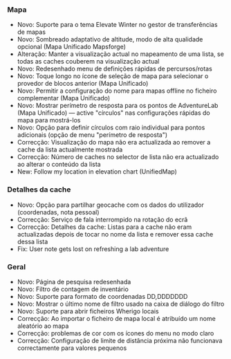 ### Mapa
- Novo: Suporte para o tema Elevate Winter no gestor de transferências de mapas
- Novo: Sombreado adaptativo de altitude, modo de alta qualidade opcional (Mapa Unificado Mapsforge)
- Alteração: Manter a visualização actual no mapeamento de uma lista, se todas as caches couberem na visualização actual
- Novo: Redesenhado menu de definições rápidas de percursos/rotas
- Novo: Toque longo no ícone de seleção de mapa para selecionar o provedor de blocos anterior (Mapa Unificado)
- Novo: Permitir a configuração do nome para mapas offline no ficheiro complementar (Mapa Unificado)
- Novo: Mostrar perímetro de resposta para os pontos de AdventureLab (Mapa Unificado) — active "círculos" nas configurações rápidas do mapa para mostrá-los
- Novo: Opção para definir círculos com raio individual para pontos adicionais (opção de menu "perímetro de resposta")
- Correcção: Visualização do mapa não era actualizada ao remover a cache da lista actualmente mostrada
- Correcção: Número de caches no selector de lista não era actualizado ao alterar o conteúdo da lista
- New: Follow my location in elevation chart (UnifiedMap)

### Detalhes da cache
- Novo: Opção para partilhar geocache com os dados do utilizador (coordenadas, nota pessoal)
- Correcção: Serviço de fala interrompido na rotação do ecrã
- Correcção: Detalhes da cache: Listas para a cache não eram actualizadas depois de tocar no nome da lista e remover essa cache dessa lista
- Fix: User note gets lost on refreshing a lab adventure

### Geral
- Novo: Página de pesquisa redesenhada
- Novo: Filtro de contagem de inventário
- Novo: Suporte para formato de coordenadas DD,DDDDDDD
- Novo: Mostrar o último nome de filtro usado na caixa de diálogo do filtro
- Novo: Suporte para abrir ficheiros Wherigo locais
- Correcção: Ao importar o ficheiro de mapa local é atribuído um nome aleatório ao mapa
- Correcção: problemas de cor com os ícones do menu no modo claro
- Correcção: Configuração de limite de distância próxima não funcionava correctamente para valores pequenos
